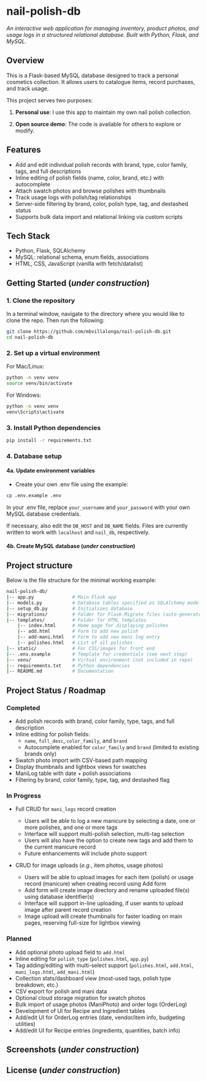 # nail-polish-db

*An interactive web application for managing inventory, product photos, and usage logs in a structured relational database. Built with Python, Flask, and MySQL.*

## Overview

This is a Flask-based MySQL database designed to track a personal cosmetics collection.
It allows users to catalogue items, record purchases, and track usage.

This project serves two purposes:

1. **Personal use**: I use this app to maintain my own nail polish collection.

2. **Open source demo**: The code is available for others to explore or modify.

## Features

- Add and edit individual polish records with brand, type, color family, tags, and full descriptions
- Inline editing of polish fields (name, color, brand, etc.) with autocomplete
- Attach swatch photos and browse polishes with thumbnails
- Track usage logs with polish/tag relationships
- Server-side filtering by brand, color, polish type, tag, and destashed status
- Supports bulk data import and relational linking via custom scripts

## Tech Stack

- Python, Flask, SQLAlchemy
- MySQL: relational schema, enum fields, associations
- HTML, CSS, JavaScript (vanilla with fetch/datalist)

## Getting Started (*under construction*)

### 1. Clone the repository

In a terminal window, navigate to the directory where you would like to clone the repo. Then run the following:

```bash
git clone https://github.com/mbvillalonga/nail-polish-db.git
cd nail-polish-db
```

### 2. Set up a virtual environment

For Mac/Linux:

```bash
python -m venv venv
source venv/bin/activate
```

For Windows:

```bash
python -m venv venv
venv\Scripts\activate
```

### 3. Install Python dependencies

```bash
pip install -r requirements.txt
```

### 4. Database setup

#### 4a. Update environment variables

- Create your own .env file using the example:

```bash
cp .env.example .env
```

In your .env file, replace `your_username` and `your_password` with your own MySQL database credentials.

If necessary, also edit the `DB_HOST` and `DB_NAME` fields. Files are currently written to work with `localhost` and `nail_db`, respectively.

#### 4b. Create MySQL database (*under construction*)

## Project structure

Below is the file structure for the minimal working example:

```bash
nail-polish-db/
|-- app.py              # Main Flask app
|-- models.py           # Database tables specified as SQLAlchemy models
|-- setup_db.py         # Initializes database 
|-- migrations/         # Folder for Flask-Migrate files (auto-generated)
|-- templates/          # Folder for HTML templates
    |-- index.html      # Home page for displaying polishes
    |-- add.html        # Form to add new polish
    |-- add-mani.html   # Form to add new mani log entry
    |-- polishes.html   # List of all polishes
|-- static/             # For CSS/images for front end
|-- .env.example        # Template for credentials (see next step)
|-- venv/               # Virtual environment (not included in repo)
|-- requirements.txt    # Python dependencies
|-- README.md           # Documentation
```

## **Project Status / Roadmap**

### Completed

- Add polish records with brand, color family, type, tags, and full description
- Inline editing for polish fields:
  - `name`, `full_desc`, `color_family`, and `brand`
  - Autocomplete enabled for `color_family` and `brand` (limited to existing brands only)
- Swatch photo import with CSV-based path mapping
- Display thumbnails and lightbox views for swatches
- ManiLog table with date + polish associations
- Filtering by brand, color family, type, tag, and destashed flag

### In Progress

- Full CRUD for `mani_logs` record creation
  - Users will be able to log a new manicure by selecting a date, one or more polishes, and one or more tags
  - Interface will support multi-polish selection, multi-tag selection
  - Users will also have the option to create new tags and add them to the current manicure record
  - Future enhancements will include photo support

- CRUD for image uploads (*e.g.*, item photos, usage photos)
  - Users will be able to upload images for each item (polish) or usage record (manicure) when creating record using Add form
  - Add form will create image directory and rename uploaded file(s) using database identifier(s)
  - Interface will support in-line uploading, if user wants to upload image after parent record creation
  - Image upload will create thumbnails for faster loading on main pages, reserving full-size for lightbox viewing

### Planned

- Add optional photo upload field to `add.html`
- Inline editing for `polish_type` (`polishes.html`, `app.py`)
- Tag adding/editing with multi-select support (`polishes.html`, `add.html`, `mani_logs.html`, `add_mani.html`)
- Collection stats/dashboard view (most-used tags, polish type breakdown, etc.)
- CSV export for polish and mani data
- Optional cloud storage migration for swatch photos
- Bulk import of usage photos (ManiPhoto) and order logs (OrderLog)
- Development of UI for Recipe and Ingredient tables
- Add/edit UI for OrderLog entries (date, vendor/item info, budgeting utilities)
- Add/edit UI for Recipe entries (ingredients, quantities, batch info)

## Screenshots (*under construction*)

## License (*under construction*)
